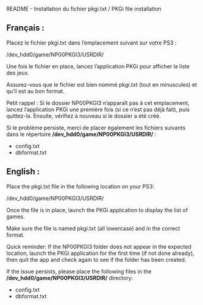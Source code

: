 README - Installation du fichier pkgi.txt / PKGi file installation

Français :
-----------
Placez le fichier pkgi.txt dans l’emplacement suivant sur votre PS3 :

/dev_hdd0/game/NP00PKGI3/USRDIR/

Une fois le fichier en place, lancez l’application PKGi pour afficher la liste des jeux.

Assurez-vous que le fichier est bien nommé pkgi.txt (tout en minuscules) et qu’il est au bon format.

Petit rappel :
Si le dossier NP00PKGI3 n’apparaît pas à cet emplacement, lancez l’application PKGi une première fois (si ce n’est pas déjà fait), puis quittez-la. Ensuite, vérifiez à nouveau si le dossier a été créé.

Si le problème persiste, merci de placer également les fichiers suivants dans le répertoire **/dev_hdd0/game/NP00PKGI3/USRDIR/** :
- config.txt
- dbformat.txt

English :
---------
Place the pkgi.txt file in the following location on your PS3:

/dev_hdd0/game/NP00PKGI3/USRDIR/

Once the file is in place, launch the PKGi application to display the list of games.

Make sure the file is named pkgi.txt (all lowercase) and in the correct format.

Quick reminder:
If the NP00PKGI3 folder does not appear in the expected location, launch the PKGi application for the first time (if not done already), then quit the app and check again to see if the folder has been created.

If the issue persists, please place the following files in the **/dev_hdd0/game/NP00PKGI3/USRDIR/** directory:
- config.txt
- dbformat.txt
